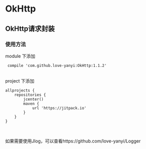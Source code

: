 # OkHttp
## OkHttp请求封装
### 使用方法

module 下添加

     compile 'com.github.love-yanyi:OkHttp:1.1.2'

<br/>
project 下添加

    allprojects {
        repositories {
            jcenter()
            maven {
                url 'https://jitpack.io'
            }
        }
    }

<br/>

如果需要使用Jlog，可以查看https://github.com/love-yanyi/Logger
